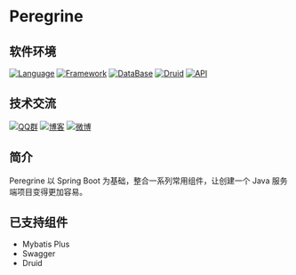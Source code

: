 # Peregrine

## 软件环境
[![Language](https://img.shields.io/badge/Language-Java_8-007396?color=orange&logo=java)](https://github.com/liushuijinger/peregrine)
[![Framework](https://img.shields.io/badge/Framework-Spring_Boot_2.3.0-6DB33F?logo=spring)](https://github.com/liushuijinger/peregrine)
[![DataBase](https://img.shields.io/badge/DataBase-MySQL-4479A1?logo=MySQL)](https://github.com/liushuijinger/peregrine)
[![Druid](https://img.shields.io/badge/Pool-Druid-29F1FB?logo=Apache-Druid)](https://github.com/liushuijinger/peregrine)
[![API](https://img.shields.io/badge/API-Swagger_2.8.0-85EA2D?logo=swagger)](https://github.com/liushuijinger/peregrine)




## 技术交流
[![QQ群](https://img.shields.io/badge/QQ群-168965372-20B8E5?logo=Tencent-QQ&style=flat)](https://jq.qq.com/?_wv=1027&k=0UCkec2u)
[![博客](https://img.shields.io/badge/博客-我的博客-21759B?style=flat)](https://liushuijinger.blog.csdn.net)
[![微博](https://img.shields.io/badge/微博-@水镜不酷-E6162D?logo=Sina-Weibo&lstyle=flat)](https://weibo.com/liushuijinger)


## 简介

Peregrine 以 Spring Boot 为基础，整合一系列常用组件，让创建一个 Java 服务端项目变得更加容易。

## 已支持组件
- Mybatis Plus
- Swagger
- Druid

